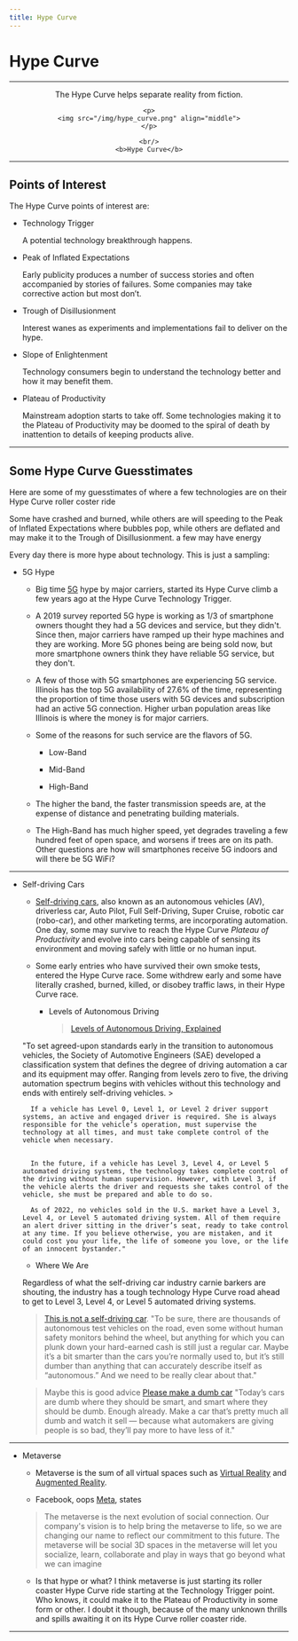 ```yaml
---
title: Hype Curve
---
```


# Hype Curve

---

<div style="text-align: center;">
<p>
The Hype Curve helps separate reality from fiction.
</p>

    <p>
    <img src="/img/hype_curve.png" align="middle">
    </p>

    <br/>
    <b>Hype Curve</b>

</div>


---

## Points of Interest

The Hype Curve points of interest are:

- Technology Trigger

    A potential technology breakthrough happens.

- Peak of Inflated Expectations  

    Early publicity produces a number of success stories and often accompanied by stories of failures. Some companies may take corrective action but most don’t.

- Trough of Disillusionment

    Interest wanes as experiments and implementations fail to deliver on the hype.

- Slope of Enlightenment
  
    Technology consumers begin to understand the technology better and how it may benefit them.

- Plateau of Productivity
  
    Mainstream adoption starts to take off. Some technologies making it to the Plateau of Productivity may be doomed to the spiral of death by inattention to details of keeping products alive.

---

## Some Hype Curve Guesstimates

Here are some of my guesstimates of where a few technologies are on their Hype Curve roller coster ride

Some have crashed and burned, while others are will speeding to the Peak of Inflated Expectations where bubbles pop, while others are deflated and may make it to the Trough of Disillusionment. a few may have energy

Every day there is more hype about technology. This is just a sampling:



- 5G Hype

	- Big time [5G](https://en.wikipedia.org/w/index.php?title=5G) hype by major carriers, started its Hype Curve climb a few years ago at the Hype Curve Technology Trigger.
	
	- A 2019 survey reported 5G hype is working as 1/3 of smartphone owners thought they had a 5G devices and service, but they didn't. Since then, major carriers have ramped up their hype machines and they are working. More 5G phones being are being sold now, but more smartphone owners think they have reliable 5G service, but they don't.
	
	- A few of those with 5G smartphones are experiencing 5G service. Illinois has the top 5G availability of 27.6% of the time, representing the proportion of time those users with 5G devices and subscription had an active 5G connection. Higher urban population areas like Illinois is where the money is for major carriers.
	
	- Some of the reasons for such service are the flavors of 5G.
	
	    - Low-Band
	
	    - Mid-Band
	
	    - High-Band

	- The higher the band, the faster transmission speeds are, at the expense of distance and penetrating building materials. 
	
	- The High-Band has much higher speed, yet degrades traveling a few hundred feet of open space, and worsens if trees are on its path. Other questions are how will smartphones receive 5G indoors and will there be 5G WiFi?

---

- Self-driving Cars

	- [Self-driving cars](https://en.wikipedia.org/w/index.php?title=Self-driving_car), also known as an autonomous vehicles (AV), driverless car, Auto Pilot, Full Self-Driving, Super Cruise, robotic car (robo-car), and other marketing terms, are incorporating automation. One day, some may survive to reach the Hype Curve *Plateau of Productivity* and evolve into cars being capable of sensing its environment and moving safely with little or no human input.
	
	- Some early entries who have survived their own smoke tests, entered the Hype Curve race. Some withdrew early and some have literally crashed, burned, killed, or disobey traffic laws, in their Hype Curve race.
	
	    - Levels of Autonomous Driving
	
	        >[Levels of Autonomous Driving, Explained](https://www.jdpower.com/cars/shopping-guides/levels-of-autonomous-driving-explained)
	>
	"To set agreed-upon standards early in the transition to autonomous vehicles, the Society of Automotive Engineers (SAE) developed a classification system that defines the degree of driving automation a car and its equipment may offer. Ranging from levels zero to five, the driving automation spectrum begins with vehicles without this technology and ends with entirely self-driving vehicles.	>
	
		If a vehicle has Level 0, Level 1, or Level 2 driver support systems, an active and engaged driver is required. She is always responsible for the vehicle’s operation, must supervise the technology at all times, and must take complete control of the vehicle when necessary.
	
		
		In the future, if a vehicle has Level 3, Level 4, or Level 5 automated driving systems, the technology takes complete control of the driving without human supervision. However, with Level 3, if the vehicle alerts the driver and requests she takes control of the vehicle, she must be prepared and able to do so.
			
		As of 2022, no vehicles sold in the U.S. market have a Level 3, Level 4, or Level 5 automated driving system. All of them require an alert driver sitting in the driver’s seat, ready to take control at any time. If you believe otherwise, you are mistaken, and it could cost you your life, the life of someone you love, or the life of an innocent bystander."
		
   - Where We Are

    Regardless of what the self-driving car industry carnie barkers are shouting, the industry has a tough technology Hype Curve road ahead to get to Level 3, Level 4, or Level 5 automated driving systems.

    >[This is not a self-driving car](https://www.theverge.com/2022/2/4/22917903/adas-av-autonomous-super-cruise-autopilot-language). "To be sure, there are thousands of autonomous test vehicles on the road, even some without human safety monitors behind the wheel, but anything for which you can plunk down your hard-earned cash is still just a regular car. Maybe it’s a bit smarter than the cars you’re normally used to, but it’s still dumber than anything that can accurately describe itself as “autonomous.” And we need to be really clear about that."
    >

    >Maybe this is good advice [Please make a dumb car](https://techcrunch.com/2022/01/29/please-make-a-dumb-car/) "Today’s cars are dumb where they should be smart, and smart where they should be dumb. Enough already. Make a car that’s pretty much all dumb and watch it sell — because what automakers are giving people is so bad, they’ll pay more to have less of it."
    >
    
---

- Metaverse

	- Metaverse is the sum of all virtual spaces such as [Virtual Reality](https://en.wikipedia.org/w/index.php?title=Virtual_reality) and [Augmented Reality](https://en.wikipedia.org/w/index.php?title=Virtual_reality).
	
	- Facebook, oops [Meta](https://about.facebook.com/meta/), states
	>The metaverse is the next evolution of social connection. Our company's vision is to help bring the metaverse to life, so we are changing our name to reflect our commitment to this future. The metaverse will be social 3D spaces in the metaverse will let you socialize, learn, collaborate and play in ways that go beyond what we can imagine 

	- Is that hype or what? I think metaverse is just starting its roller coaster Hype Curve ride starting at the Technology Trigger point. Who knows, it could make it to the Plateau of Productivity in some form or other. I doubt it though, because of the many unknown thrills and spills awaiting it on its Hype Curve roller coaster ride.
	
---
